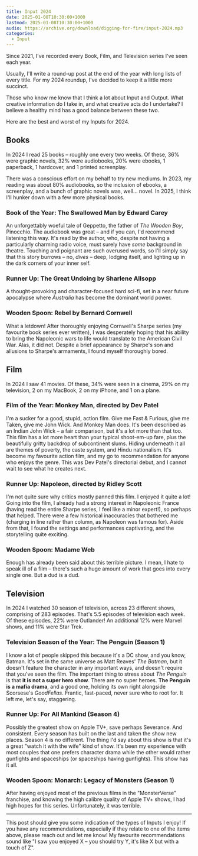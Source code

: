 ```yaml
---
title: Input 2024
date: 2025-01-08T10:30:00+1000
lastmod: 2025-01-08T10:30:00+1000
audio: https://archive.org/download/digging-for-fire/input-2024.mp3
categories:
  - Input
---
```


Since 2021, I've recorded every Book, Film, and Television series I've seen each year.

Usually, I'll write a round-up post at the end of the year with long lists of every title. For my 2024 roundup, I've decided to keep it a little more succinct.

Those who know me know that I think a lot about Input and Output. What creative information do I take in, and what creative acts do I undertake? I believe a healthy mind has a good balance between these two.

Here are the best and worst of my Inputs for 2024.

<!--more-->

## Books

In 2024 I read 25 books – roughly one every two weeks. Of these, 36% were graphic novels, 32% were audiobooks, 20% were ebooks, 1 paperback, 1 hardcover, and 1 printed screenplay.

There was a conscious effort on my behalf to try new mediums. In 2023, my reading was about 80% audiobooks, so the inclusion of ebooks, a screenplay, and a bunch of graphic novels was, well… novel. In 2025, I think I'll hunker down with a few more physical books.

### Book of the Year: The Swallowed Man by Edward Carey

An unforgettably woeful tale of Geppetto, the father of *The Wooden Boy*, Pinocchio. The audiobook was great – and if you can, I'd recommend listening this way. It's read by the author, who, despite not having a particularly charming radio voice, must surely have *some* background in theatre. Touching and poignant are such overused words, so I'll simply say that this story burrows – no, *dives* – deep, lodging itself, and lighting up in the dark corners of your inner self.

### Runner Up: The Great Undoing by Sharlene Allsopp
A thought-provoking and character-focused hard sci-fi, set in a near future apocalypse where *Australia* has become the dominant world power.

### Wooden Spoon: Rebel by Bernard Cornwell

What a letdown! After thoroughly enjoying Cornwell's Sharpe series (my favourite book series ever written), I was desperately hoping that his ability to bring the Napoleonic wars to life would translate to the American Civil War. Alas, it did not. Despite a brief appearance by Sharpe's son and allusions to Sharpe's armaments, I found myself thoroughly bored.

## Film

In 2024 I saw 41 movies. Of these, 34% were seen in a cinema, 29% on my television, 2 on my MacBook, 2 on my iPhone, and 1 on a plane.

### Film of the Year: Monkey Man, directed by Dev Patel

I'm a sucker for a good, stupid, action film. Give me Fast & Furious, give me Taken, give me John Wick. And Monkey Man does. It's been described as an Indian John Wick – a fair comparison, but it's a lot more than that too. This film has a lot more heart than your typical shoot-em-up fare, plus the beautifully gritty backdrop of subcontinent slums. Hiding underneath it all are themes of poverty, the caste system, and Hindu nationalism. It's become my favourite action film, and my go to recommendation for anyone who enjoys the genre. This was Dev Patel's directorial debut, and I cannot wait to see what he creates next.

### Runner Up: Napoleon, directed by Ridley Scott

I'm not quite sure why critics mostly panned this film. I enjoyed it quite a lot! Going into the film, I already had a strong interest in Napoleonic France (having read the entire Sharpe series, I feel like a minor expert!), so perhaps that helped. There were a few historical inaccuracies that bothered me (charging in line rather than column, as Napoleon was famous for). Aside from that, I found the settings and performances captivating, and the storytelling quite exciting.

### Wooden Spoon: Madame Web

Enough has already been said about this terrible picture. I mean, I hate to speak ill of a film – there's such a huge amount of work that goes into every single one. But a dud is a dud.

## Television

In 2024 I watched 30 season of television, across 23 different shows, comprising of 283 episodes. That's 5.5 episodes of television each week. Of these episodes, 22% were Outlander! An additional 12% were Marvel shows, and 11% were Star Trek.

### Television Season of the Year: The Penguin (Season 1)

I know a lot of people skipped this because it's a DC show, and you know, Batman. It's set in the same universe as Matt Reaves' *The Batman*, but it doesn't feature the character in any important ways, and doesn't require that you've seen the film. The important thing to stress about *The Penguin* is that **it is not a super hero show**. There are no super heroes. **The Penguin is a mafia drama**, and a good one, holding its own right alongside Scorsese's *GoodFellas*. Frantic, fast-paced, never sure who to root for. It left me, let's say, staggering.

### Runner Up: For All Mankind (Season 4)

Possibly the greatest show on Apple TV+, save perhaps Severance. And consistent. Every season has built on the last and taken the show new places. Season 4 is no different. The thing I'd say about this show is that it's a great "watch it with the wife" kind of show. It's been my experience with most couples that one prefers character drama while the other would rather gunfights and spaceships (or spaceships having gunfights). This show has it all.

### Wooden Spoon: Monarch: Legacy of Monsters (Season 1)

After having enjoyed most of the previous films in the "MonsterVerse" franchise, and knowing the high calibre quality of Apple TV+ shows, I had high hopes for this series. Unfortunately, it was terrible.

---

This post should give you some indication of the types of Inputs I enjoy! If you have any recommendations, especially if they relate to one of the items above, please reach out and let me know! My favourite recommendations sound like "I saw you enjoyed X – you should try Y, it's like X but with a touch of Z".